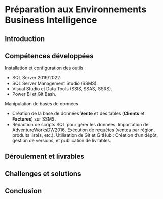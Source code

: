 


#  Préparation aux Environnements Business Intelligence # 


 
## Introduction ##
   

## Compétences développées ##

Installation et configuration des outils : 

 - SQL Server 2019/2022.
 - SQL Server Management Studio (SSMS).
 - Visual Studio et Data Tools (SSIS, SSAS, SSRS).
 - Power BI et Git Bash.


Manipulation de bases de données

 - Création de la base de données **Vente** et des tables (**Clients** et **Factures**) sur SSMS.
 - Rédaction de scripts SQL pour gérer les données.
Importation de AdventureWorksDW2016.
Exécution de requêtes (ventes par région, produits listés, etc.).
Utilisation de Git et GitHub :
Création d’un dépôt, gestion de versions, et publication de livrables.

## Déroulement et livrables ##

## Challenges et solutions ##

## Conclusion ##


